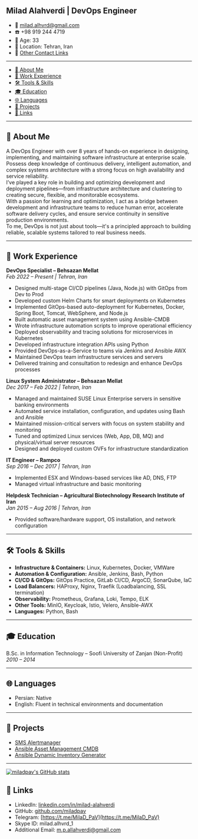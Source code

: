 <h2>Milad Alahverdi | DevOps Engineer</h2>

- 📧 milad.alhvrd@gmail.com  
- ☎️ +98 919 244 4719  
 - 🎂 Age: 33  
- 📍 Location: Tehran, Iran  
- 🔗 [Other Contact Links](#-links)
---

- [🎯 About Me](#-about-me)
- [💼 Work Experience](#-work-experience)
- [🛠 Tools \& Skills](#-tools--skills)
- [🎓 Education](#-education)
- [🌐 Languages](#-languages)
- [🚀 Projects](#-projects)
- [🔗 Links](#-links)

---

## 🎯 About Me

A DevOps Engineer with over 8 years of hands-on experience in designing, implementing, and maintaining software infrastructure at enterprise scale. Possess deep knowledge of continuous delivery, intelligent automation, and complex systems architecture with a strong focus on high availability and service reliability.  
I’ve played a key role in building and optimizing development and deployment pipelines—from infrastructure architecture and clustering to creating secure, flexible, and monitorable ecosystems.  
With a passion for learning and optimization, I act as a bridge between development and infrastructure teams to reduce human error, accelerate software delivery cycles, and ensure service continuity in sensitive production environments.  
To me, DevOps is not just about tools—it's a principled approach to building reliable, scalable systems tailored to real business needs.

---

## 💼 Work Experience

**DevOps Specialist – Behsazan Mellat**  
*Feb 2022 – Present | Tehran, Iran*  
- Designed multi-stage CI/CD pipelines (Java, Node.js) with GitOps from Dev to Prod  
- Developed custom Helm Charts for smart deployments on Kubernetes  
- Implemented GitOps-based auto-deployment for Kubernetes, Docker, Spring Boot, Tomcat, WebSphere, and Node.js  
- Built automatic asset management system using Ansible-CMDB  
- Wrote infrastructure automation scripts to improve operational efficiency  
- Deployed observability and tracing solutions for microservices in Kubernetes  
- Developed infrastructure integration APIs using Python  
- Provided DevOps-as-a-Service to teams via Jenkins and Ansible AWX  
- Maintained DevOps team infrastructure services and servers  
- Delivered training and consultation to redesign and enhance DevOps processes  

**Linux System Administrator – Behsazan Mellat**  
*Dec 2017 – Feb 2022 | Tehran, Iran*  
- Managed and maintained SUSE Linux Enterprise servers in sensitive banking environments  
- Automated service installation, configuration, and updates using Bash and Ansible  
- Maintained mission-critical servers with focus on system stability and monitoring  
- Tuned and optimized Linux services (Web, App, DB, MQ) and physical/virtual server resources  
- Designed and deployed custom OVFs for infrastructure standardization  

**IT Engineer – Rampco**  
*Sep 2016 – Dec 2017 | Tehran, Iran*  
- Implemented ESX and Windows-based services like AD, DNS, FTP  
- Managed virtual infrastructure and basic monitoring  

**Helpdesk Technician – Agricultural Biotechnology Research Institute of Iran**  
*Jan 2015 – Aug 2016 | Tehran, Iran*  
- Provided software/hardware support, OS installation, and network configuration  

---

## 🛠 Tools & Skills

- **Infrastructure & Containers:** Linux, Kubernetes, Docker, VMWare  
- **Automation & Configuration:** Ansible, Jenkins, Bash, Python  
- **CI/CD & GitOps:** GitOps Practice, GitLab CI/CD, ArgoCD, SonarQube, IaC  
- **Load Balancers:** HAProxy, Nginx, Traefik (Loadbalancing, SSL termination)  
- **Observability:** Prometheus, Grafana, Loki, Tempo, ELK  
- **Other Tools:** MinIO, Keycloak, Istio, Velero, Ansible-AWX  
- **Languages:** Python, Bash  

---

## 🎓 Education

B.Sc. in Information Technology – Soofi University of Zanjan (Non-Profit)  
*2010 – 2014*

---

## 🌐 Languages

- Persian: Native  
- English: Fluent in technical environments and documentation  

---

## 🚀 Projects

- [SMS Alertmanager](https://github.com/miladpav/send-sms-alertmanager)  
- [Ansible Asset Management CMDB](https://github.com/miladpav/cmdb-stack)  
- [Ansible Dynamic Inventory Generator](https://github.com/miladpav/TMWAY)

---

[![miladpav's GitHub stats](https://github-readme-stats.vercel.app/api?username=miladpav&show_icons=true&theme=radical)](#)

## 🔗 Links

- LinkedIn: [linkedin.com/in/milad-alahverdi](https://linkedin.com/in/milad-alahverdi)  
- GitHub: [github.com/miladpav](https://github.com/miladpav)  
- Telegram: [https://t.me/MilaD_PaV](https://t.me/MilaD_PaV)  
- Skype ID: milad.alhvrd_1  
- Additional Email: m.p.allahverdi@gmail.com  